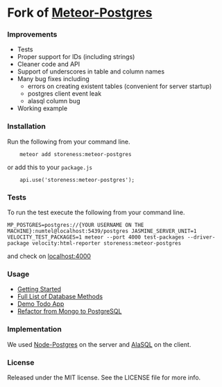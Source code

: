 # Fork of [Meteor-Postgres](http://www.meteorpostgres.com/)

### Improvements

- Tests
- Proper support for IDs (including strings)
- Cleaner code and API
- Support of underscores in table and column names
- Many bug fixes including
  - errors on creating existent tables (convenient for server startup)
  - postgres client event leak
  - alasql column bug
- Working example

### Installation

Run the following from your command line.

```
    meteor add storeness:meteor-postgres
```

or add this to your `package.js`

```
    api.use('storeness:meteor-postgres');
```

### Tests

To run the test execute the following from your command line.

```
MP_POSTGRES=postgres://{YOUR USERNAME ON THE MACHINE}:numtel@localhost:5439/postgres JASMINE_SERVER_UNIT=1 VELOCITY_TEST_PACKAGES=1 meteor --port 4000 test-packages --driver-package velocity:html-reporter storeness:meteor-postgres
```

and check on [localhost:4000](http://localhost:4000)

### Usage

* [Getting Started](https://github.com/meteor-stream/meteor-postgres/wiki/Getting-Started)
* [Full List of Database Methods](https://github.com/meteor-stream/meteor-postgres/wiki/Database-Methods)
* [Demo Todo App](http://todopostgres.meteor.com/)
* [Refactor from Mongo to PostgreSQL](https://www.youtube.com/watch?v=JwHfxJnD0Yc)

### Implementation

We used [Node-Postgres](https://github.com/brianc/node-postgres) on the server and [AlaSQL](https://github.com/agershun/alasql) on the client.

### License

Released under the MIT license. See the LICENSE file for more info.

